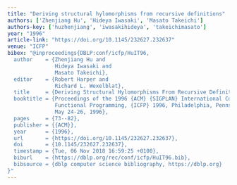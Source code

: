 ```yaml
---
title: "Deriving structural hylomorphisms from recursive definitions"
authors: ['Zhenjiang Hu', 'Hideya Iwasaki', 'Masato Takeichi']
authors-key: ['huzhenjiang', 'iwasakihideya', 'takeichimasato']
year: "1996"
article-link: "https://doi.org/10.1145/232627.232637"
venue: "ICFP"
bibex: "@inproceedings{DBLP:conf/icfp/HuIT96,
  author    = {Zhenjiang Hu and
               Hideya Iwasaki and
               Masato Takeichi},
  editor    = {Robert Harper and
               Richard L. Wexelblat},
  title     = {Deriving Structural Hylomorphisms From Recursive Definitions},
  booktitle = {Proceedings of the 1996 {ACM} {SIGPLAN} International Conference on
               Functional Programming, {ICFP} 1996, Philadelphia, Pennsylvania, USA,
               May 24-26, 1996},
  pages     = {73--82},
  publisher = {{ACM}},
  year      = {1996},
  url       = {https://doi.org/10.1145/232627.232637},
  doi       = {10.1145/232627.232637},
  timestamp = {Tue, 06 Nov 2018 16:59:25 +0100},
  biburl    = {https://dblp.org/rec/conf/icfp/HuIT96.bib},
  bibsource = {dblp computer science bibliography, https://dblp.org}
}"
---
```

